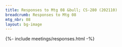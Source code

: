 ```yaml
---
title: Responses to Mtg 08 &bull; CS-280 (202110)
breadcrumb: Responses to Mtg 08
mtg_nbr: 08
layout: bg-image
---
```


{%- include meetings/responses.html -%}
